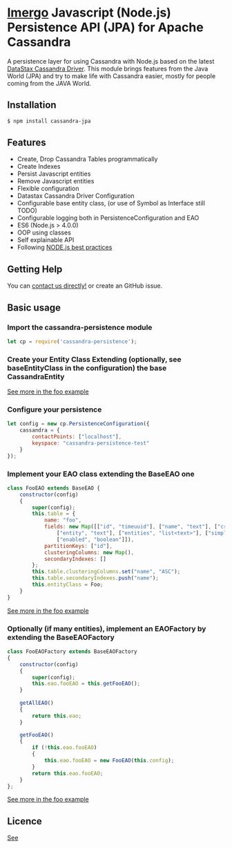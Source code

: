 # [Imergo](https://imergo.com/solutions/imergo.html) Javascript (Node.js) Persistence API (JPA) for Apache Cassandra

A persistence layer for using Cassandra with Node.js based on the latest [DataStax Cassandra Driver](https://blog.risingstack.com/node-js-best-practices/ ). This module brings features from the Java World (JPA) and try to make life with Cassandra easier, mostly for people coming from the JAVA World. 

## Installation

```bash
$ npm install cassandra-jpa
```

## Features

- Create, Drop Cassandra Tables programmatically
- Create Indexes
- Persist Javascript entities
- Remove Javascript entities
- Flexible configuration
 - Datastax Cassandra Driver Configuration
 - Configurable base entity class, (or use of Symbol as Interface still TODO) 
 - Configurable logging both in PersistenceConfiguration and EAO
- ES6 (Node.js > 4.0.0)
- OOP using classes
- Self explainable API
- Following [NODE.js best practices](https://blog.risingstack.com/node-js-best-practices/ "RisingStack Engineering Blog")

## Getting Help

You can  [contact us directly!](http://www.imergo.com) or create an GitHub issue.


## Basic usage

### Import the cassandra-persistence module

```javascript
let cp = require('cassandra-persistence');
```

### Create your Entity Class Extending (optionally, see baseEntityClass in the configuration) the base CassandraEntity

[See more in the foo example](./examples/Foo.js)

### Configure your persistence

```javascript
let config = new cp.PersistenceConfiguration({
    cassandra = {
        contactPoints: ["localhost"],
        keyspace: "cassandra-persistence-test"
    }   
});
```

### Implement your EAO class extending the BaseEAO one

```javascript
class FooEAO extends BaseEAO {
    constructor(config)
    {
        super(config);
        this.table = {
            name: "foo",
            fields: new Map([["id", "timeuuid"], ["name", "text"], ["created", "timeuuid"],
                ["entity", "text"], ["entities", "list<text>"], ["simpleObjects", "list<text>"],
                ["enabled", "boolean"]]),
            partitionKeys: ["id"],
            clusteringColumns: new Map(),
            secondaryIndexes: []
        };
        this.table.clusteringColumns.set("name", "ASC");
        this.table.secondaryIndexes.push("name");
        this.entityClass = Foo;
    }
}

```

[See more in the foo example](./examples/FooEAO.js)

### Optionally (if many entities), implement an EAOFactory by extending the BaseEAOFactory

```javascript
class FooEAOFactory extends BaseEAOFactory
{
    constructor(config)
    {
        super(config);
        this.eao.fooEAO = this.getFooEAO();
    }
 
    getAllEAO()
    {
        return this.eao;
    }

    getFooEAO()
    {
        if (!this.eao.fooEAO)
        {
            this.eao.fooEAO = new FooEAO(this.config);
        }
        return this.eao.fooEAO;
    }
};

```
[See more in the foo example](./examples/FooEAOFactory.js)

## Licence

[See](./LICENSE.md)
